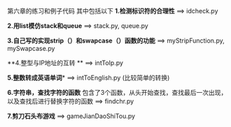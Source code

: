 第六章的练习和例子代码
其中包括以下
**1.检测标识符的合理性**
 ==> idcheck.py

**2.用list模仿stack和queue**
 ==> stack.py, queue.py

**3.自己写的实现strip（）和swapcase（）函数的功能** 
==> myStripFunction.py, mySwapcase.py

**4.整型与IP地址的互转 **
==> intToIp.py

**5.整数转成英语单词***
==> intToEnglish.py (比较简单的转换)

**6.字符串，查找字符的函数**
包含了3个函数，从头开始查找，查找最后一次出现，以及查找后进行替换字符的函数
==> findchr.py

**7.剪刀石头布游戏**
==> gameJianDaoShiTou.py